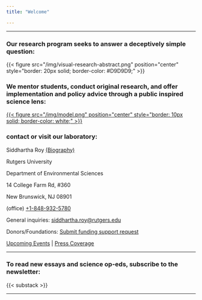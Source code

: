 ```yaml
---
title: "Welcome"

---
```


------

### Our research program seeks to answer a deceptively simple question:

{{< figure src="/img/visual-research-abstract.png" position="center" style="border: 20px solid; border-color: #D9D9D9;" >}}

### We mentor students, conduct original research, and offer implementation and policy advice through a public inspired science lens:
[{{< figure src="/img/model.png" position="center" style="border: 10px solid; border-color: white;" >}}](https://onlineethics.org/sites/onlineethics/files/2021-09/NAE%20Edwards%20Roy%20Submission.pdf)

### contact or visit our laboratory:

Siddhartha Roy [(Biography)](/bio/)

Rutgers University

Department of Environmental Sciences

14 College Farm Rd, #360

New Brunswick, NJ 08901

(office) [+1-848-932-5780](tel:8489325780)

General inquiries: [siddhartha.roy@rutgers.edu](mailto:siddhartha.roy@rutgers.edu)

Donors/Foundations: [Submit funding support request](mailto:siddhartha.roy@rutgers.edu?subject=Funding)

[Upcoming Events](/events/) | [Press Coverage](/press/)

------

### To read new essays and science op-eds, subscribe to the newsletter:

{{< substack >}}

------
